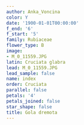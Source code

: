 ```yaml
---
author: Anka_Voncina
color: Y
date: '1900-01-01T00:00:00'
f_end: '6'
f_start: '5'
family: Rubiaceae
flower_type: B
image:
- M_0_11559.JPG
latin: Cruciata glabra
lead: M_0_11559.JPG
lead_sample: false
name: index
order: Cruciata
parallel: false
petals: '4'
petals_joined: false
star_shape: false
title: Gola dremota
---
```


